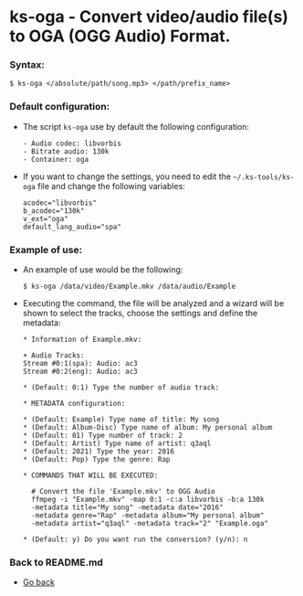 ks-oga - Convert video/audio file(s) to OGA (OGG Audio) Format.
===============================================================

### Syntax:

```shell
$ ks-oga </absolute/path/song.mp3> </path/prefix_name>
```

### Default configuration:

  * The script `ks-oga` use by default the following configuration:
  
    ```shell
    - Audio codec: libvorbis
    - Bitrate audio: 130k
    - Container: oga
    ````
    
  * If you want to change the settings, you need to edit the `~/.ks-tools/ks-oga` file and change the following variables:

    ```shell
    acodec="libvorbis"
    b_acodec="130k"
    v_ext="oga"
    default_lang_audio="spa"
    ````
    
### Example of use:

  * An example of use would be the following:
    
    ```shell
    $ ks-oga /data/video/Example.mkv /data/audio/Example
    ````
    
  * Executing the command, the file will be analyzed and a wizard will be shown to select the tracks, choose the settings and define the metadata:

    ```shell
    * Information of Example.mkv:

    + Audio Tracks:
    Stream #0:1(spa): Audio: ac3
    Stream #0:2(eng): Audio: ac3

    * (Default: 0:1) Type the number of audio track: 

    * METADATA configuration:

    * (Default: Example) Type name of title: My song
    * (Default: Album-Disc) Type name of album: My personal album
    * (Default: 01) Type number of track: 2
    * (Default: Artist) Type name of artist: q3aql
    * (Default: 2021) Type the year: 2016
    * (Default: Pop) Type the genre: Rap

    * COMMANDS THAT WILL BE EXECUTED:

      # Convert the file 'Example.mkv' to OGG Audio
      ffmpeg -i "Example.mkv" -map 0:1 -c:a libvorbis -b:a 130k 
      -metadata title="My song" -metadata date="2016" 
      -metadata genre="Rap" -metadata album="My personal album" 
      -metadata artist="q3aql" -metadata track="2" "Example.oga"

    * (Default: y) Do you want run the conversion? (y/n): n
    ````
    
### Back to README.md
    
* [Go back](https://github.com/q3aql/ks-tools/blob/main/README.md)
  
